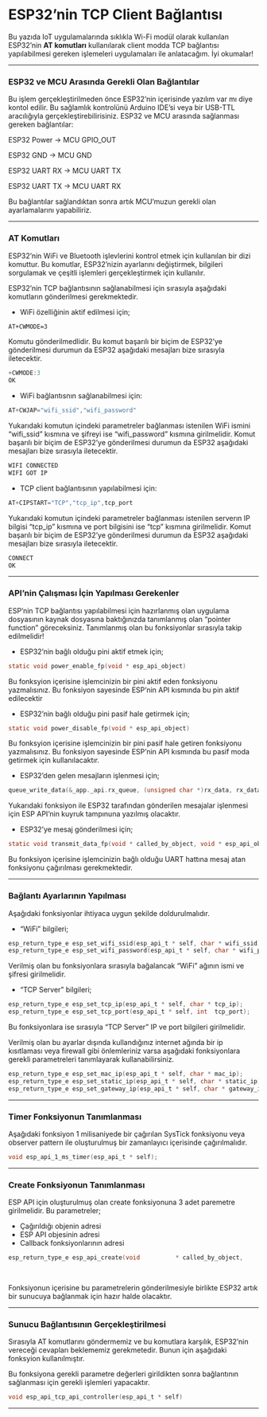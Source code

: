 # ESP32’nin TCP Client Bağlantısı

Bu yazıda IoT uygulamalarında sıklıkla Wi-Fi modül olarak kullanılan ESP32’nin **AT komutları** kullanılarak client modda TCP bağlantısı yapılabilmesi gereken işlemeleri uygulamaları ile anlatacağım. İyi okumalar!

---

### ESP32 ve MCU Arasında Gerekli Olan Bağlantılar

Bu işlem gerçekleştirilmeden önce ESP32’nin içerisinde yazılım var mı diye kontol edilir. Bu sağlamlık kontrolünü Arduino IDE’si veya bir USB-TTL aracılığıyla gerçekleştirebilirisiniz. ESP32 ve MCU arasında sağlanması gereken bağlantılar:

ESP32 Power → MCU GPIO_OUT

ESP32 GND → MCU GND

ESP32 UART RX → MCU UART TX

ESP32 UART TX → MCU UART RX

Bu bağlantılar sağlandıktan sonra artık MCU’muzun gerekli olan ayarlamalarını yapabiliriz.

---

### AT Komutları

ESP32’nin WiFi ve Bluetooth işlevlerini kontrol etmek için kullanılan bir dizi komuttur. Bu komutlar, ESP32’nizin ayarlarını değiştirmek, bilgileri sorgulamak ve çeşitli işlemleri gerçekleştirmek için kullanılır.

ESP32’nin TCP bağlantısının sağlanabilmesi için sırasıyla aşağıdaki komutların gönderilmesi gerekmektedir.

- WiFi özelliğinin aktif edilmesi için;

```markdown
AT+CWMODE=3
```

Komutu gönderilmedlidir. Bu komut başarılı bir biçim de ESP32’ye gönderilmesi durumun da ESP32 aşağıdaki mesajları bize sırasıyla iletecektir.

```c
+CWMODE:3
OK
```

- WiFi bağlantısnın sağlanabilmesi için:

```c
AT+CWJAP="wifi_ssid","wifi_password"
```

Yukarıdaki komutun içindeki parametreler bağlanması istenilen WiFi ismini “wifi_ssid” kısmına ve şifreyi ise “wifi_password” kısmına girilmelidir. Komut başarılı bir biçim de ESP32’ye gönderilmesi durumun da ESP32 aşağıdaki mesajları bize sırasıyla iletecektir.

```c
WIFI CONNECTED
WIFI GOT IP
```

- TCP client bağlantısının yapılabilmesi için:

```c
AT+CIPSTART="TCP","tcp_ip",tcp_port
```

Yukarıdaki komutun içindeki parametreler bağlanması istenilen serverın IP bilgisi “tcp_ip” kısmına ve port bilgisini ise “tcp” kısmına girilmelidir. Komut başarılı bir biçim de ESP32’ye gönderilmesi durumun da ESP32 aşağıdaki mesajları bize sırasıyla iletecektir.

```c
CONNECT
OK
```

---

### API’nin Çalışması İçin Yapılması Gerekenler

ESP’nin TCP bağlantısı yapılabilmesi için hazırlanmış olan uygulama dosyasının kaynak dosyasına baktığınızda tanımlanmış olan “pointer function” göreceksiniz. Tanımlanmış olan bu fonksiyonlar sırasıyla takip edilmelidir!

- ESP32’nin bağlı olduğu pini aktif etmek için;

```c
static void power_enable_fp(void * esp_api_object)
```

Bu fonksyion içerisine işlemcinizin bir pini aktif eden fonksiyonu yazmalısınız. Bu fonksiyon sayesinde ESP’nin API kısmında bu pin aktif edilecektir 

- ESP32’nin bağlı olduğu pini pasif hale getirmek için;

```c
static void power_disable_fp(void * esp_api_object)
```

Bu fonksyion içerisine işlemcinizin bir pini pasif hale getiren fonksiyonu yazmalısınız. Bu fonksiyon sayesinde ESP’nin API kısmında bu pasif moda getirmek için kullanılacaktır.

- ESP32’den gelen mesajların işlenmesi için;

```c
queue_write_data(&_app._api.rx_queue, (unsigned char *)rx_data, rx_data_length);
```

Yukarıdaki fonksiyon ile ESP32 tarafından gönderilen mesajalar işlenmesi için ESP API’nin kuyruk tampınuna yazılmış olacaktır.

- ESP32’ye mesaj gönderilmesi için;

```c
static void transmit_data_fp(void * called_by_object, void * esp_api_object, const unsigned char * rx_data, unsigned int rx_data_length)
```

Bu fonksiyon içerisine işlemcinizin bağlı olduğu UART hattına mesaj atan fonksiyonu çağırılması gerekmektedir.

---

### Bağlantı Ayarlarının Yapılması

Aşağıdaki fonksiyonlar ihtiyaca uygun şekilde doldurulmalıdır. 

- “WiFi” bilgileri;

```c
esp_return_type_e esp_set_wifi_ssid(esp_api_t * self, char * wifi_ssid);
esp_return_type_e esp_set_wifi_password(esp_api_t * self, char * wifi_password);
```

Verilmiş olan bu fonksiyonlara sırasıyla bağalancak “WiFi” ağının ismi ve şifresi girilmelidir.

- “TCP Server” bilgileri;

```c
esp_return_type_e esp_set_tcp_ip(esp_api_t * self, char * tcp_ip);
esp_return_type_e esp_set_tcp_port(esp_api_t * self, int  tcp_port);
```

Bu fonksiyonlara ise sırasıyla “TCP Server” IP ve port bilgileri girilmelidir.

Verilmiş olan bu ayarlar dışında kullandığınız internet ağında bir ip kısıtlaması veya firewall gibi önlemleriniz varsa aşağıdaki fonksiyonlara gerekli parametreleri tanımlayarak kullanabilirsiniz.

```c
esp_return_type_e esp_set_mac_ip(esp_api_t * self, char * mac_ip);
esp_return_type_e esp_set_static_ip(esp_api_t * self, char * static_ip);
esp_return_type_e esp_set_gateway_ip(esp_api_t * self, char * gateway_ip);
```

---

### Timer Fonksiyonun Tanımlanması

Aşağıdaki fonksiyon 1 milisaniyede bir çağırılan SysTick fonksiyonu veya observer pattern ile oluşturulmuş bir zamanlayıcı içerisinde çağırılmalıdır.

```c
void esp_api_1_ms_timer(esp_api_t * self);
```

---

### Create Fonksiyonun Tanımlanması

ESP API için oluşturulmuş olan create fonksiyonuna 3 adet paremetre girilmelidir. Bu parametreler;

- Çağırıldığı objenin adresi
- ESP API objesinin adresi
- Callback fonksiyonlarının adresi

```c
esp_return_type_e esp_api_create(void 		   * called_by_object,
																		 esp_api_t  * self,
																		 esp_api_cb * callback);
```

Fonksiyonun içerisine bu parametrelerin gönderilmesiyle birlikte ESP32 artık bir sunucuya bağlanmak için hazır halde olacaktır.

---

### Sunucu Bağlantısının Gerçekleştirilmesi

Sırasıyla AT komutlarını göndermemiz ve bu komutlara karşılık, ESP32’nin  vereceği cevapları beklememiz gerekmetedir. Bunun için aşağıdaki fonksyion kullanılmıştır.

Bu fonksiyona gerekli parametre değerleri girildikten sonra bağlantının sağlanması için gerekli işlemleri yapacaktır.

```c
void esp_api_tcp_api_controller(esp_api_t * self)
```

---
